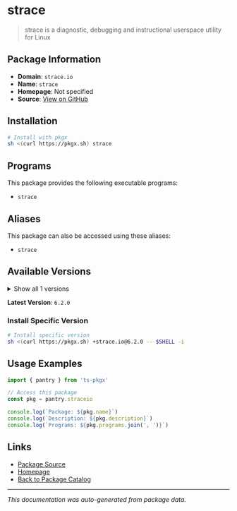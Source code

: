 # strace

> strace is a diagnostic, debugging and instructional userspace utility for Linux

## Package Information

- **Domain**: `strace.io`
- **Name**: `strace`
- **Homepage**: Not specified
- **Source**: [View on GitHub](https://github.com/pkgxdev/pantry/tree/main/projects/strace.io/package.yml)

## Installation

```bash
# Install with pkgx
sh <(curl https://pkgx.sh) strace
```

## Programs

This package provides the following executable programs:

- `strace`

## Aliases

This package can also be accessed using these aliases:

- `strace`

## Available Versions

<details>
<summary>Show all 1 versions</summary>

- `6.2.0`

</details>

**Latest Version**: `6.2.0`

### Install Specific Version

```bash
# Install specific version
sh <(curl https://pkgx.sh) +strace.io@6.2.0 -- $SHELL -i
```

## Usage Examples

```typescript
import { pantry } from 'ts-pkgx'

// Access this package
const pkg = pantry.straceio

console.log(`Package: ${pkg.name}`)
console.log(`Description: ${pkg.description}`)
console.log(`Programs: ${pkg.programs.join(', ')}`)
```

## Links

- [Package Source](https://github.com/pkgxdev/pantry/tree/main/projects/strace.io/package.yml)
- [Homepage](#)
- [Back to Package Catalog](../package-catalog.md)

---

*This documentation was auto-generated from package data.*
